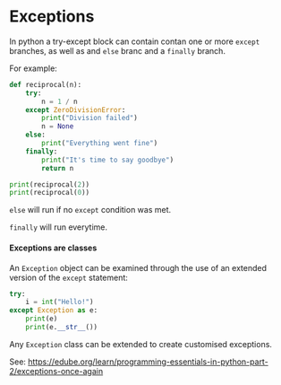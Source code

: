 # Exceptions

In python a try-except block can contain contan one or more `except` branches, as well as and `else` branc and a `finally` branch.

For example:

```python
def reciprocal(n):
    try:
        n = 1 / n
    except ZeroDivisionError:
        print("Division failed")
        n = None
    else:
        print("Everything went fine")
    finally:
        print("It's time to say goodbye")
        return n

print(reciprocal(2))
print(reciprocal(0))
```

`else` will run if no `except` condition was met.

`finally` will run everytime.

#### Exceptions are classes

An `Exception` object can be examined through the use of an extended version
of the `except` statement:

```python
try:
    i = int("Hello!")
except Exception as e:
    print(e)
    print(e.__str__())
```

Any `Exception` class can be extended to create customised exceptions.

See: https://edube.org/learn/programming-essentials-in-python-part-2/exceptions-once-again
